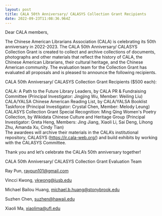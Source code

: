 ```yaml
---
layout: post
title: CALA 50th Anniversary/ CALASYS Collection Grant Recipients
date: 2022-09-23T11:08:36.964Z
---
```


Dear CALA members,

The Chinese American Librarians Association (CALA) is celebrating its 50th anniversary in 2022-2023. The CALA 50th Anniversary/ CALASYS Collection Grant is created to collect and archive collections of documents, photographs and other materials that reflect the history of CALA, the Chinese American Librarians, their cultural heritage, and the Chinese American community. The evaluation team for the Collection Grant has evaluated all proposals and is pleased to announce the following recipients. 

CALA 50th Anniversary/ CALASYS Collection Grant Recipients ($500 each): 

CALA: A Path to the Future Library Leaders, by CALA PR & Fundraising Committee (Principal Investigator: Jingjing Wu, Member: Weiling Liu)  
CALA/YALSA Chinese American Reading List, by CALA/YALSA Booklist Taskforce (Principal Investigator: Crystal Chen, Member: Melody Leung)  
CALASYS Collection Grant Special Recognition: 
Ming Qing Women's Poetry Collection, by Wikidata Chinese Culture and Heritage Group (Principal Investigator: Greta Heng, Members: Jing Jiang, Xiaoli Li, Sai Deng, Lihong Zhu, Amanda Xu, Cindy Tian)  
The awardees will archive their materials in the CALA’s institutional repository, CALASYS (https://ir.cala-web.org/) and build exhibits by working with the CALASYS Committee.  

Thank you and let’s celebrate the CALA’s 50th anniversary together!  

 

CALA 50th Anniversary/ CALASYS Collection Grant Evaluation Team 

Ray Pun, raypun101@gmail.com 

Vincci Kwong, vkwong@iusb.edu 

Michael Bailou Huang, michael.b.huang@stonybrook.edu 

Suzhen Chen, suzhen@hawaii.edu 

Xiaoli Ma, xiaolima@ufl.edu 
